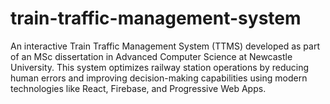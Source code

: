 # train-traffic-management-system
An interactive Train Traffic Management System (TTMS) developed as part of an MSc dissertation in Advanced Computer Science at Newcastle University. This system optimizes railway station operations by reducing human errors and improving decision-making capabilities using modern technologies like React, Firebase, and Progressive Web Apps.
